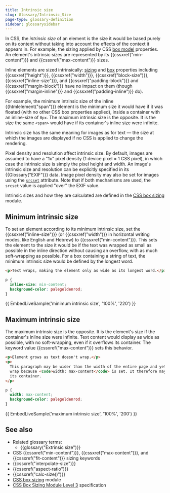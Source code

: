```yaml
---
title: Intrinsic size
slug: Glossary/Intrinsic_Size
page-type: glossary-definition
sidebar: glossarysidebar
---
```


In CSS, the _intrinsic size_ of an element is the size it would be based purely on its content without taking into account the effects of the context it appears in. For example, the sizing applied by CSS [box model](/en-US/docs/Learn_web_development/Core/Styling_basics/Box_model) properties. An element's intrinsic sizes are represented by its {{cssxref("min-content")}} and {{cssxref("max-content")}} sizes.

Inline elements are sized intrinsically: [sizing](/en-US/docs/Web/CSS/CSS_box_sizing) and [box](/en-US/docs/Web/CSS/CSS_box_model) properties including {{cssxref("height")}}, {{cssxref("width")}}, {{cssxref("block-size")}}, {{cssxref("inline-size")}}, and {{cssxref("padding-block")}} and {{cssxref("margin-block")}} have no impact on them (though {{cssxref("margin-inline")}} and {{cssxref("padding-inline")}} do).

For example, the minimum intrinsic size of the inline {{htmlelement("span")}} element is the minimum size it would have if it was floated (with no other CSS box properties applied), inside a container with an inline-size of `0px`. The maximum intrinsic size is the opposite. It is the size the same `<span>` would have if its container's inline size were infinite.

Intrinsic size has the same meaning for images as for text — the size at which the images are displayed if no CSS is applied to change the rendering.

Pixel density and resolution affect intrinsic size. By default, images are assumed to have a "1x" pixel density (1 device pixel = 1 CSS pixel), in which case the intrinsic size is simply the pixel height and width. An image's intrinsic size and resolution can be explicitly specified in its {{Glossary("EXIF")}} data. Image pixel density may also be set for images using the [`srcset`](/en-US/docs/Web/HTML/Reference/Elements/img#srcset) attribute. Note that if both mechanisms are used, the `srcset` value is applied "over" the EXIF value.

Intrinsic sizes and how they are calculated are defined in the [CSS box sizing](/en-US/docs/Web/CSS/CSS_box_sizing) module.

## Minimum intrinsic size

To set an element according to its minimum intrinsic size, set the {{cssxref("inline-size")}} (or {{cssxref("width")}} in horizontal writing modes, like English and Hebrew) to {{cssxref("min-content")}}. This sets the element to the size it would be if the text was wrapped as small as possible in the inline direction without causing an overflow, with as much soft-wrapping as possible. For a box containing a string of text, the minimum intrinsic size would be defined by the longest word.

```html hidden
<p>Text wraps, making the element only as wide as its longest word.</p>
```

```css
p {
  inline-size: min-content;
  background-color: palegoldenrod;
}
```

{{ EmbedLiveSample('minimum intrinsic size', '100%', '220') }}

## Maximum intrinsic size

The maximum intrinsic size is the opposite. It is the element's size if the container's inline size were infinite. Text content would display as wide as possible, with no soft-wrapping, even if it overflows its container. The keyword value {{cssxref("max-content")}} sets this behavior.

```html hidden
<p>Element grows as text doesn't wrap.</p>
<p>
  This paragraph may be wider than the width of the entire page and yet it won't
  wrap because <code>width: max-content</code> is set. It therefore may overflow
  its container.
</p>
```

```css
p {
  width: max-content;
  background-color: palegoldenrod;
}
```

{{ EmbedLiveSample('maximum intrinsic size', '100%', '200') }}

## See also

- Related glossary terms:
  - {{glossary("Extrinsic size")}}
- CSS {{cssxref("min-content")}}, {{cssxref("max-content")}}, and {{cssxref("fit-content")}} sizing keywords
- {{cssxref("interpolate-size")}}
- {{cssxref("aspect-ratio")}}
- {{cssxref("calc-size()")}}
- [CSS box sizing](/en-US/docs/Web/CSS/CSS_box_sizing) module
- [CSS Box Sizing Module Level 3](https://drafts.csswg.org/css-sizing-3/#intrinsic-sizes) specification
